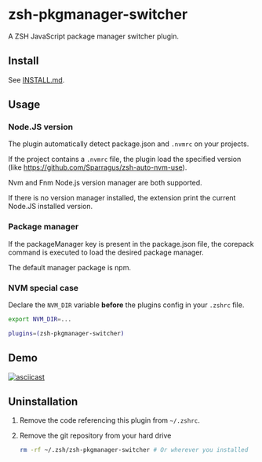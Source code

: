 # zsh-pkgmanager-switcher

A ZSH JavaScript package manager switcher plugin.

## Install

See [INSTALL.md](./INSTALL.md).

## Usage

### Node.JS version

The plugin automatically detect package.json and `.nvmrc` on your projects.

If the project contains a `.nvmrc` file, the plugin load the specified version (like https://github.com/Sparragus/zsh-auto-nvm-use).

Nvm and Fnm Node.js version manager are both supported.

If there is no version manager installed, the extension print the current Node.JS installed version.

### Package manager

If the packageManager key is present in the package.json file, the corepack command is executed to load the desired package manager.

The default manager package is npm.

### NVM special case

Declare the `NVM_DIR` variable **before** the plugins config in your `.zshrc` file.

```sh
export NVM_DIR=...

plugins=(zsh-pkgmanager-switcher)
```

## Demo

[![asciicast](https://asciinema.org/a/wXIhL2nZepQwgPfk6Y0Lcwe6v.svg)](https://asciinema.org/a/wXIhL2nZepQwgPfk6Y0Lcwe6v)

## Uninstallation

1. Remove the code referencing this plugin from `~/.zshrc`.

2. Remove the git repository from your hard drive

    ```sh
    rm -rf ~/.zsh/zsh-pkgmanager-switcher # Or wherever you installed
    ```
